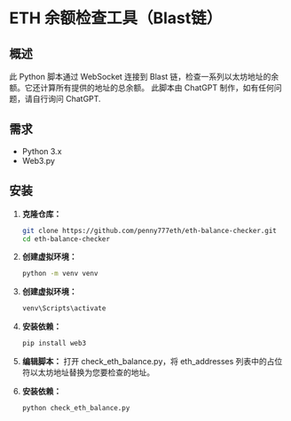 # ETH 余额检查工具（Blast链）

## 概述

此 Python 脚本通过 WebSocket 连接到 Blast 链，检查一系列以太坊地址的余额。它还计算所有提供的地址的总余额。
此脚本由 ChatGPT 制作，如有任何问题，请自行询问 ChatGPT.

## 需求

- Python 3.x
- Web3.py

## 安装

1. **克隆仓库：**

   ```bash
   git clone https://github.com/penny777eth/eth-balance-checker.git
   cd eth-balance-checker

2. **创建虚拟环境：**

   ```bash
   python -m venv venv

3. **创建虚拟环境：**

   ```bash
   venv\Scripts\activate

4. **安装依赖：**

   ```bash
   pip install web3

5. **编辑脚本：**
打开 check_eth_balance.py，将 eth_addresses 列表中的占位符以太坊地址替换为您要检查的地址。

6. **安装依赖：**

   ```bash
   python check_eth_balance.py


